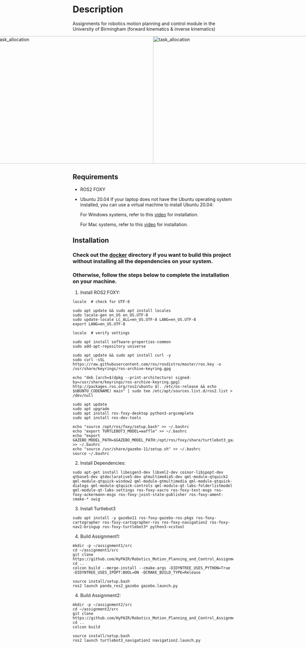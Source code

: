 # Description
Assignments for robotics motion planning and control module in the University of Birmingham (forward kinematics & inverse kinematics) 

<div style="display: flex; justify-content: center; align-items: center;">
  <img src="https://github.com/HyPAIR/Robotics_Motion_Planning_and_Control_Assignment1/blob/main/fk.png" alt="task_allocation" width="680" height="400">
  <img src="https://github.com/HyPAIR/Robotics_Motion_Planning_and_Control_Assignment1/blob/main/ik.png" alt="task_allocation" width="680" height="400">
</div>

## Requirements
 - ROS2 FOXY
 - Ubuntu 20.04
If your laptop does not have the Ubuntu operating system installed, you can use a virtual machine to install Ubuntu 20.04:

    For Windows systems, refer to this [video](https://www.youtube.com/watch?v=x5MhydijWmc) for installation.

    For Mac systems, refer to this [video](https://www.youtube.com/watch?v=Hzji7w882OY) for installation.

## Installation
### Check out the [docker](https://github.com/HyPAIR/panda_ros2_gazebo.git) directory if you want to build this project without installing all the dependencies on your system.
### Otherwise, follow the steps below to complete the installation on your machine.
1. Install ROS2 FOXY:

```shell
locale  # check for UTF-8

sudo apt update && sudo apt install locales
sudo locale-gen en_US en_US.UTF-8
sudo update-locale LC_ALL=en_US.UTF-8 LANG=en_US.UTF-8
export LANG=en_US.UTF-8

locale  # verify settings
```

```shell
sudo apt install software-properties-common
sudo add-apt-repository universe
```

```shell
sudo apt update && sudo apt install curl -y
sudo curl -sSL https://raw.githubusercontent.com/ros/rosdistro/master/ros.key -o /usr/share/keyrings/ros-archive-keyring.gpg
```

```shell
echo "deb [arch=$(dpkg --print-architecture) signed-by=/usr/share/keyrings/ros-archive-keyring.gpg] http://packages.ros.org/ros2/ubuntu $(. /etc/os-release && echo $UBUNTU_CODENAME) main" | sudo tee /etc/apt/sources.list.d/ros2.list > /dev/null
```

```shell
sudo apt update
sudo apt upgrade
sudo apt install ros-foxy-desktop python3-argcomplete
sudo apt install ros-dev-tools
```

```shell
echo "source /opt/ros/foxy/setup.bash" >> ~/.bashrc
echo "export TURTLEBOT3_MODEL=waffle" >> ~/.bashrc
echo "export GAZEBO_MODEL_PATH=$GAZEBO_MODEL_PATH:/opt/ros/foxy/share/turtlebot3_gazebo/models" >> ~/.bashrc
echo "source /usr/share/gazebo-11/setup.sh" >> ~/.bashrc
source ~/.bashrc
```

2. Install Dependencies:
```shell
sudo apt-get install libeigen3-dev libxml2-dev coinor-libipopt-dev qtbase5-dev qtdeclarative5-dev qtmultimedia5-dev qml-module-qtquick2 qml-module-qtquick-window2 qml-module-qtmultimedia qml-module-qtquick-dialogs qml-module-qtquick-controls qml-module-qt-labs-folderlistmodel qml-module-qt-labs-settings ros-foxy-xacro ros-foxy-test-msgs ros-foxy-ackermann-msgs ros-foxy-joint-state-publisher ros-foxy-ament-cmake-* swig
```

3. Install Turtlebot3
```shell
sudo apt install -y gazebo11 ros-foxy-gazebo-ros-pkgs ros-foxy-cartographer ros-foxy-cartographer-ros ros-foxy-navigation2 ros-foxy-nav2-bringup ros-foxy-turtlebot3* python3-vcstool
```

4. Build Assignment1:
```shell
mkdir -p ~/assignment1/src
cd ~/assignment1/src
git clone https://github.com/HyPAIR/Robotics_Motion_Planning_and_Control_Assignment1.git
cd ..
colcon build --merge-install --cmake-args -DIDYNTREE_USES_PYTHON=True -DIDYNTREE_USES_IPOPT:BOOL=ON -DCMAKE_BUILD_TYPE=Release
```

```shell
source install/setup.bash
ros2 launch panda_ros2_gazebo gazebo.launch.py
```

4. Build Assignment2:
```shell
mkdir -p ~/assignment2/src
cd ~/assignment2/src
git clone https://github.com/HyPAIR/Robotics_Motion_Planning_and_Control_Assignment2.git
cd ..
colcon build
```

```shell
source install/setup.bash
ros2 launch turtlebot3_navigation2 navigation2.launch.py 
```
